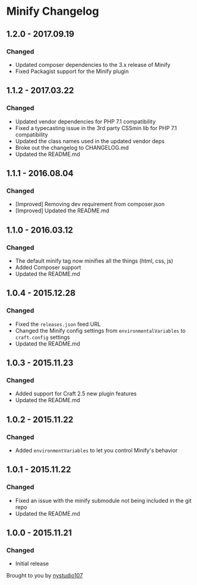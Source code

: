 # Minify Changelog

## 1.2.0 - 2017.09.19
### Changed
* Updated composer dependencies to the 3.x release of Minify
* Fixed Packagist support for the Minify plugin

## 1.1.2 - 2017.03.22
### Changed
* Updated vendor dependencies for PHP 7.1 compatibility
* Fixed a typecasting issue in the 3rd party CSSmin lib for PHP 7.1 compatibility
* Updated the class names used in the updated vendor deps
* Broke out the changelog to CHANGELOG.md
* Updated the README.md

## 1.1.1 - 2016.08.04
### Changed
* [Improved] Removing dev requirement from composer.json
* [Improved] Updated the README.md

## 1.1.0 - 2016.03.12
### Changed
* The default minify tag now minifies all the things (html, css, js)
* Added Composer support
* Updated the README.md

## 1.0.4 - 2015.12.28
### Changed
* Fixed the `releases.json` feed URL
* Changed the Minify config settings from `environmentalVariables` to `craft.config` settings
* Updated the README.md

## 1.0.3 - 2015.11.23
### Changed
* Added support for Craft 2.5 new plugin features
* Updated the README.md

## 1.0.2 - 2015.11.22
### Changed
* Added `environmentVariables` to let you control Minify's behavior

## 1.0.1 - 2015.11.22
### Changed
* Fixed an issue with the minify submodule not being included in the git repo
* Updated the README.md

## 1.0.0 - 2015.11.21
### Changed
* Initial release

Brought to you by [nystudio107](http://nystudio107.com)